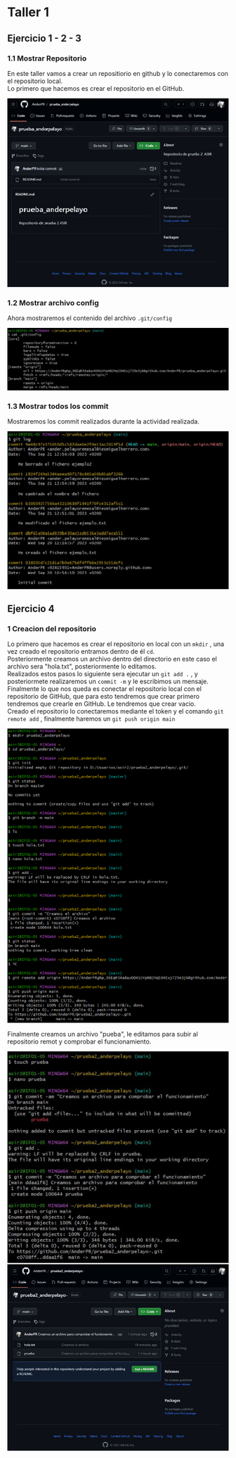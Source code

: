 # Taller 1
## Ejercicio 1 - 2 - 3
### 1.1 Mostrar Repositorio
  En este taller vamos a crear un repositiorio en github y lo conectaremos con el repositorio local.  
  Lo primero que hacemos es crear el repositorio en el GitHub.

  ![Imagen_Repositorio](img/caprepgit.jpg)

  

### 1.2 Mostrar archivo config
  Ahora mostraremos el contenido del archivo `.git/config`

  ![Imagen_Config](img/capconfig.jpg)

  

### 1.3 Mostrar todos los commit
  Mostraremos los commit realizados durante la actividad realizada.

  ![Imagen_log](img/caplog.jpg)


## Ejercicio 4

### 1 Creacion del repositorio

   Lo primero que hacemos es crear el repositorio en local con un `mkdir` , una vez creado el repositorio entramos dentro de él `cd`.   
   Posteriormente creamos un archivo dentro del directorio en este caso el archivo sera "hola.txt", posteriormente lo editamos.   
   Realizados estos pasos lo siguiente sera ejecutar un `git add .` , y posteriormete realizaremos un `commit -m` y le escribimos un mensaje.   
   Finalmente lo que nos queda es conectar el repositorio local con el repositorio de GitHub, que para esto tendremos que crear primero tendremos que crearle en GitHub. Le tendremos que crear vacio.   
   Creado el repositorio lo conectaremos mediante el token y el comando `git remote add` , finalmente haremos un `git push origin main` 

![Imagen_Proceso](img/capejer4.1.jpg)

   Finalmente creamos un archivo "pueba", le editamos para subir al repositorio remot y comprobar el funcionamiento.

![Imagen_creacion archivo 2](img/capejer4.2.jpg)  
![Imagen_github](img/capejer4.3.jpg)